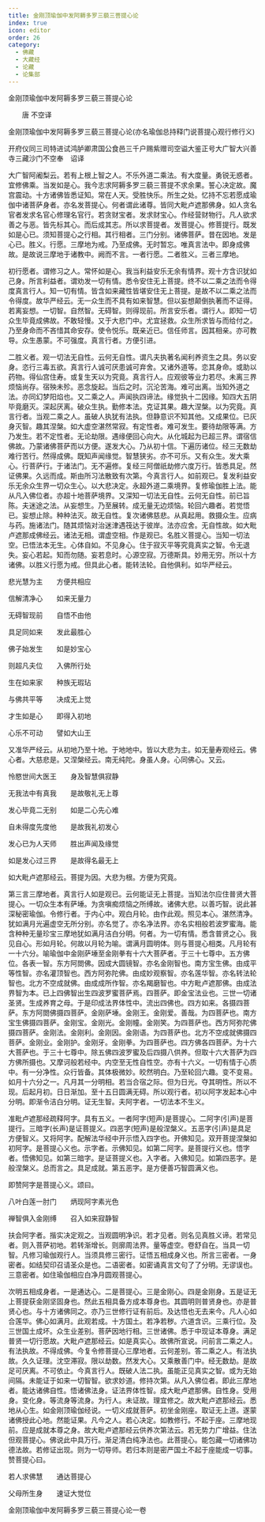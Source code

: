 ```yaml
---
title: 金刚顶瑜伽中发阿耨多罗三藐三菩提心论
index: true
icon: editor
order: 26
category:
  - 佛藏
  - 大藏经
  - 论藏
  - 论集部
---
```


  金刚顶瑜伽中发阿耨多罗三藐三菩提心论  

　　唐 不空译  

金刚顶瑜伽中发阿耨多罗三藐三菩提心论(亦名瑜伽总持释门说菩提心观行修行义)  

开府仪同三司特进试鸿胪卿肃国公食邑三千户赐紫赠司空谥大鉴正号大广智大兴善寺三藏沙门不空奉　诏译  

大广智阿阇梨云。若有上根上智之人。不乐外道二乘法。有大度量。勇锐无惑者。宜修佛乘。当发如是心。我今志求阿耨多罗三藐三菩提不求余果。誓心决定故。魔宫震动。十方诸佛皆悉证知。常在人天。受胜快乐。所生之处。忆持不忘若愿成瑜伽中诸菩萨身者。亦名发菩提心。何者谓此诸尊。皆同大毗卢遮那佛身。如人贪名官者发求名官心修理名官行。若贪财宝者。发求财宝心。作经营财物行。凡人欲求善之与恶。皆先标其心。而后成其志。所以求菩提者。发菩提心。修菩提行。既发如是心已。须知菩提心之行相。其行相者。三门分别。诸佛菩萨。昔在因地。发是心已。胜义。行愿。三摩地为戒。乃至成佛。无时暂忘。唯真言法中。即身成佛故。是故说三摩地于诸教中。阙而不言。一者行愿。二者胜义。三者三摩地。  

初行愿者。谓修习之人。常怀如是心。我当利益安乐无余有情界。观十方含识犹如己身。所言利益者。谓劝发一切有情。悉令安住无上菩提。终不以二乘之法而令得度真言行人。知一切有情。皆含如来藏性皆堪安住无上菩提。是故不以二乘之法而令得度。故华严经云。无一众生而不具有如来智慧。但以妄想颠倒执著而不证得。若离妄想。一切智。自然智。无碍智。则得现前。所言安乐者。谓行人。即知一切众生毕竟成佛故。不敢轻慢。又于大悲门中。尤宜拯救。众生所求皆与而给付之。乃至身命而不吝惜其命安存。使令悦乐。既亲近已。信任师言。因其相亲。亦可教导。众生愚蒙。不可强度。真言行者。方便引进。  

二胜义者。观一切法无自性。云何无自性。谓凡夫执著名闻利养资生之具。务以安身。恣行三毒五欲。真言行人诚可厌患诚可弃舍。又诸外道等。恋其身命。或助以药物。得仙宫住寿。或复生天以为究竟。真言行人。应观彼等业力若尽。未离三界烦恼尚存。宿殃未殄。恶念旋起。当后之时。沉沦苦海。难可出离。当知外道之法。亦同幻梦阳焰也。又二乘之人。声闻执四谛法。缘觉执十二因缘。知四大五阴毕竟磨灭。深起厌离。破众生执。勤修本法。克证其果。趣大涅槃。以为究竟。真言行者。当观二乘之人。虽破人执犹有法执。但静意识不知其他。又成果位。已灰身灭智。趣其涅槃。如大虚空湛然常寂。有定性者。难可发生。要待劫限等满。方乃发生。若不定性者。无论劫限。遇缘便回心向大。从化城起为已超三界。谓宿信佛故。乃蒙诸佛菩萨而以方便。遂发大心。乃从初十信。下遍历诸位。经三无数劫难行苦行。然得成佛。既知声闻缘觉。智慧狭劣。亦不可乐。又有众生。发大乘心。行菩萨行。于诸法门。无不遍修。复经三阿僧祇劫修六度万行。皆悉具足。然证佛果。久远而成。斯由所习法散致有次第。今真言行人。如前观已。复发利益安乐无余众生界一切众生心。以大悲决定。永超外道二乘境界。复修瑜伽胜上法。能从凡入佛位者。亦超十地菩萨境界。又深知一切法无自性。云何无自性。前已旨陈。夫迷途之法。从妄想生。乃至展转。成无量无边烦恼。轮回六趣者。若觉悟已。妄想止除。种种法灭。故无自性。复次诸佛慈悲。从真起用。救摄众生。应病与药。施诸法门。随其烦恼对治迷津遇筏达于彼岸。法亦应舍。无自性故。如大毗卢遮那成佛经云。诸法无相。谓虚空相。作是观已。名胜义菩提心。当知一切法空。已悟法本无生。心体自如。不见身心。住于寂灭平等究竟真实之智。令无退失。妄心若起。知而勿随。妄若息时。心源空寂。万德斯具。妙用无穷。所以十方诸佛。以胜义行愿为戒。但具此心者。能转法轮。自他俱利。如华严经云。  

悲光慧为主　　方便共相应  

信解清净心　　如来无量力  

无碍智现前　　自悟不由他  

具足同如来　　发此最胜心  

佛子始发生　　如是妙宝心  

则超凡夫位　　入佛所行处  

生在如来家　　种族无瑕玷  

与佛共平等　　决成无上觉  

才生如是心　　即得入初地  

心乐不可动　　譬如大山王  

又准华严经云。从初地乃至十地。于地地中。皆以大悲为主。如无量寿观经云。佛心者。大慈悲是。又涅槃经云。南无纯陀。身虽人身。心同佛心。又云。  

怜愍世间大医王　　身及智慧俱寂静  

无我法中有真我　　是故敬礼无上尊  

发心毕竟二无别　　如是二心先心难  

自未得度先度他　　是故我礼初发心  

发心已为人天师　　胜出声闻及缘觉  

如是发心过三界　　是故得名最无上  

如大毗卢遮那经云。菩提为因。大悲为根。方便为究竟。  

第三言三摩地者。真言行人如是观已。云何能证无上菩提。当知法尔应住普贤大菩提心。一切众生本有萨埵。为贪嗔痴烦恼之所缚故。诸佛大悲。以善巧智。说此甚深秘密瑜伽。令修行者。于内心中。观白月轮。由作此观。照见本心。湛然清净。犹如满月光遍虚空无所分别。亦名觉了。亦名净法界。亦名实相般若波罗蜜海。能含种种无量珍宝三摩地犹如满月洁白分明。何者。为一切有情。悉含普贤之心。我见自心。形如月轮。何故以月轮为喻。谓满月圆明体。则与菩提心相类。凡月轮有一十六分。喻瑜伽中金刚萨埵至金刚拳有十六大菩萨者。于三十七尊中。五方佛位。各表一智。东方阿閦佛。因成大圆镜智。亦名金刚智也。南方宝生佛。由成平等性智。亦名灌顶智也。西方阿弥陀佛。由成妙观察智。亦名莲华智。亦名转法轮智也。北方不空成就佛。由成成所作智。亦名羯磨智也。中方毗卢遮那佛。由成法界智为本。已上四佛智出生四波罗蜜菩萨焉。四菩萨。即金宝法业也。三世一切诸圣贤。生成养育之母。于是印成法界体性中。流出四佛也。四方如来。各摄四菩萨。东方阿閦佛摄四菩萨。金刚萨埵。金刚王。金刚爱。善哉。为四菩萨也。南方宝生佛摄四菩萨。金刚宝。金刚光。金刚幢。金刚笑。为四菩萨也。西方阿弥陀佛摄四菩萨。金刚法。金刚利。金刚因。金刚语。为四菩萨也。北方不空成就佛摄四菩萨。金刚业。金刚护。金刚牙。金刚拳。为四菩萨也。四方佛各四菩萨。为十六大菩萨也。于三十七尊中。除五佛四波罗蜜及后四摄八供养。但取十六大菩萨为四方佛所摄也。又摩诃般若经中。内空至无性自性空。亦有十六义。一切有情于心质中。有一分净性。众行皆备。其体极微妙。皎然明白。乃至轮回六趣。变不变易。如月十六分之一。凡月其一分明相。若当合宿之际。但为日光。夺其明性。所以不现。后起月初。日日渐加。至十五日圆满无碍。所以观行者。初以阿字发起本心中分明。即渐令洁白分明。证无生智。夫阿字者。一切法本不生义。  

准毗卢遮那经疏释阿字。具有五义。一者阿字(短声)是菩提心。二阿字(引声)是菩提行。三暗字(长声)是证菩提义。四恶字(短声)是般涅槃义。五恶字(引声)是具足方便智义。又将阿字。配解法华经中开示悟入四字也。开佛知见。双开菩提涅槃如初阿字。是菩提心义也。示字者。示佛知见。如第二阿字。是菩提行义也。悟字者。悟佛知见。如第三暗字。是证菩提义也。入字者。入佛知见。如第四恶字。是般涅槃义。总而言之。具足成就。第五恶字。是方便善巧智圆满义也。  

即赞阿字是菩提心义。颂曰。  

八叶白莲一肘门　　炳现阿字素光色  

禅智俱入金刚缚　　召入如来寂静智  

扶会阿字者。揩实决定观之。当观圆明净识。若才见者。则名见真胜义谛。若常见者。则入菩萨初地。若转渐增长。则廓周法界。量等虚空。卷舒自在。当具一切智。凡修习瑜伽观行人。当须具修三密行。证悟五相成身义也。所言三密者。一身密者。如结契印召请圣众是也。二语密者。如密诵真言文句了了分明。无谬误也。三意密者。如住瑜伽相应白净月圆观菩提心。  

次明五相成身者。一是通达心。二是菩提心。三是金刚心。四是金刚身。五是证无上菩提获金刚坚固身也。然此五相具备方成本尊身也。其圆明则普贤身也。亦是普贤心也。与十方诸佛同之。亦乃三世修行证有前后。及达悟也无去来今。凡人心如合莲华。佛心如满月。此观若成。十方国土。若净若秽。六道含识。三乘行位。及三世国土成坏。众生业差别。菩萨因地行相。三世诸佛。悉于中现证本尊身。满足普贤一切行愿故。大毗卢遮那经云。如是真实心。故佛所宣说。问前言二乘之人。有法执故。不得成佛。今复令修菩提心三摩地者。云何差别。答二乘之人。有法执故。久久证理。沈空滞寂。限以劫数。然发大心。又乘散善门中。经无数劫。是故足可厌离。不可依止。今真言行人。既破人法二执。虽能正见真实之智。或为无始间隔。未能证于如来一切智智。欲求妙道。修持次第。从凡入佛位者。即此三摩地者。能达诸佛自性。悟诸佛法身。证法界体性智。成大毗卢遮那佛。自性身。受用身。变化身。等流身等流身。为行人。未证故。理宜修之。故大毗卢遮那经云。悉地从心生。如金刚顶瑜伽经说。一切义成就菩萨。初坐金刚座。取证无上道。遂蒙诸佛授此心地。然能证果。凡今之人。若心决定。如教修行。不起于座。三摩地现前。应是成就本尊之身。故大毗卢遮那经云供养次第法云。若无势力广增益。住法但观菩提心。佛说此中具万行。渐足清白纯净法也。此菩提心。能包藏一切诸佛功德法故。若修证出现。则为一切导师。若归本则是密严国土不起于座能成一切事。赞菩提心曰。  

若人求佛慧　　通达菩提心  

父母所生身　　速证大觉位  

金刚顶瑜伽中发阿耨多罗三藐三菩提心论一卷  
